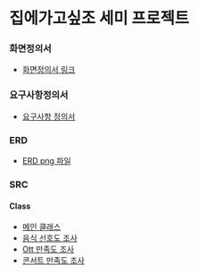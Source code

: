 # 집에가고싶조 세미 프로젝트

### 화면정의서
- [화면정의서 링크](./src/%ED%99%94%EB%A9%B4%EC%A0%95%EC%9D%98%EC%84%9C(%EC%A7%91%EC%97%90%EA%B0%80%EA%B3%A0%EC%8B%B6%EC%A1%B0).pdf)
### 요구사항정의서
- [요구사항 정의서](./src/%EC%9A%94%EA%B5%AC%EC%82%AC%ED%95%AD%EC%A0%95%EC%9D%98%EC%84%9C(%EC%A7%91%EC%97%90%EA%B0%80%EA%B3%A0%EC%8B%B6%EC%A1%B0).xlsx.pdf)
### ERD
- [ERD png 파일](./src/Concert_Survey.png)
### SRC
#### Class
- [메인 클래스](./src/Main.java)
- [음식 선호도 조사](./src/FoodSurvey.java)
- [Ott 만족도 조사](./src/OttSurvey.java)
- [콘서트 만족도 조사](./src/ConcertSurvey.java)


